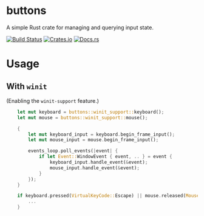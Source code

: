 buttons
===

A simple Rust crate for managing and querying input state.

[![Build Status](https://travis-ci.org/Mistodon/buttons.svg?branch=master)](https://travis-ci.org/Mistodon/buttons)
[![Crates.io](https://img.shields.io/crates/v/buttons.svg)](https://crates.io/crates/buttons)
[![Docs.rs](https://docs.rs/buttons/badge.svg)](https://docs.rs/buttons/0.2.0/buttons/)

# Usage

## With `winit`

(Enabling the `winit-support` feature.)

```rust
    let mut keyboard = buttons::winit_support::keyboard();
    let mut mouse = buttons::winit_support::mouse();

    {
        let mut keyboard_input = keyboard.begin_frame_input();
        let mut mouse_input = mouse.begin_frame_input();

        events_loop.poll_events(|event| {
            if let Event::WindowEvent { event, .. } = event {
                keyboard_input.handle_event(&event);
                mouse_input.handle_event(&event);
            }
        });
    }

    if keyboard.pressed(VirtualKeyCode::Escape) || mouse.released(MouseButton::Right) {
        ...
    }
```
